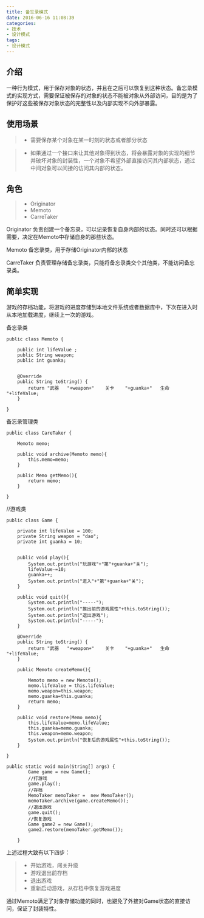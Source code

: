 ```yaml
---
title: 备忘录模式
date: 2016-06-16 11:08:39
categories:
- 技术
- 设计模式
tags:
- 设计模式
---
```


## 介绍

一种行为模式，用于保存对象的状态，并且在之后可以恢复到这种状态。备忘录模式的实现方式，需要保证被保存的对象的状态不能被对象从外部访问，目的是为了保护好这些被保存对象状态的完整性以及内部实现不向外部暴露。


## 使用场景

> * 需要保存某个对象在某一时刻的状态或者部分状态

> * 如果通过一个接口来让其他对象得到状态，将会暴露对象的实现的细节并破坏对象的封装性，一个对象不希望外部直接访问其内部状态，通过中间对象可以间接的访问其内部的状态。

## 角色

> * Originator
> * Memoto
> * CarreTaker


Originator  负责创建一个备忘录，可以记录恢复自身内部的状态。同时还可以根据需要，决定在Memoto中存储自身的那些状态。

Memoto  备忘录类，用于存储Originator内部的状态

CarreTaker  负责管理存储备忘录类，只能将备忘录类交个其他类，不能访问备忘录类。


## 简单实现

游戏的存档功能，将游戏的进度存储到本地文件系统或者数据库中，下次在进入时从本地加载进度，继续上一次的游戏。

备忘录类
```
public class Memoto {

    public int lifeValue ;
    public String weapon;
    public int guanka;


    @Override
    public String toString() {
        return "武器   "+weapon+"    关卡    "+guanka+"   生命   "+lifeValue;
    }

}
```

备忘录管理类
```
public class CareTaker {

    Memoto memo;

    public void archive(Memoto memo){
        this.memo=memo;
    }

    public Memo getMemo(){
        return memo;
    }

}
```

//游戏类
```
public class Game {

    private int lifeValue = 100;
    private String weapon = "dao";
    private int guanka = 10;


    public void play(){
        System.out.println("玩游戏"+"第"+guanka+"关");
        lifeValue-=10;
        guanka++;
        System.out.println("进入"+"第"+guanka+"关");
    }

    public void quit(){
        System.out.println("-----");
        System.out.println("推出前的游戏属性"+this.toString());
        System.out.println("退出游戏");
        System.out.println("-----");
    }

    @Override
    public String toString() {
        return "武器   "+weapon+"    关卡    "+guanka+"   生命   "+lifeValue;
    }

    public Memoto createMemo(){

        Memoto memo = new Memoto();
        memo.lifeValue = this.lifeValue;
        memo.weapon=this.weapon;
        memo.guanka=this.guanka;
        return memo;
    }

    public void restore(Memo memo){
        this.lifeValue=memo.lifeValue;
        this.guanka=memo.guanka;
        this.weapon=memo.weapon;
        System.out.println("恢复后的游戏属性"+this.toString());
    }

}
```

```
public static void main(String[] args) {
		Game game = new Game();
		//打游戏
		game.play();
		//存档
		MemoTaker memoTaker =  new MemoTaker();
		memoTaker.archive(game.createMemo());
		//退出游戏
		game.quit();
		//恢复游戏
		Game game2 = new Game();
		game2.restore(memoTaker.getMemo());

	}
```

上述过程大致有以下四步：
> *  开始游戏，闯关升级
> *  游戏退出前存档
> *  退出游戏
> *  重新启动游戏，从存档中恢复游戏进度


通过Memoto满足了对象存储功能的同时，也避免了外接对Game状态的直接访问，保证了封装特性。


